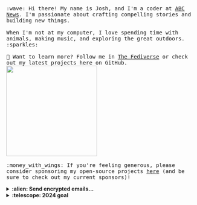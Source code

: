 <p>
<!--   <img src="https://user-images.githubusercontent.com/5679180/79618120-0daffb80-80be-11ea-819e-d2b0fa904d07.gif" width="27px"> -->
<!--   <br><br> -->
  
  <samp>
    :wave: Hi there! My name is Josh, and I'm a coder at <a href="https://www.abc.net.au/news">ABC News</a>. I'm passionate about crafting compelling stories and building new things.
    <br><br>When I'm not at my computer, I love spending time with animals, making music, and exploring the great outdoors. :sparkles:
    <br><br>🦜 Want to learn more? Follow me in <a href="https://bne.social/@phocks">The Fediverse</a> or check out my latest projects here on GitHub.<br>
    <img src="https://i.imgur.com/vP0qxPQ.gif" width="240px" align="center"><br>
    <br>:money_with_wings: If you're feeling generous, please consider sponsoring my open-source projects <a href="https://github.com/sponsors/phocks">here</a> (and be sure to check out my current sponsors)!
  </samp>
  

</p>

<!--   <samp>
    :wave: Hi! I'm Josh and do code for <a href="https://www.abc.net.au/news">ABC News</a>.
    <br><br>I'm currently doing stories and stuff and building new things.
    <br> I like animals and sometimes I make music etc. :sparkles:<br>
    <img src="https://i.imgur.com/vP0qxPQ.gif" width="240px" align="center"><br>
    <br><br>🦜 Would you like to know more? :point_right: Follow me on <a href="https://twitter.com/phocks"><strike>twitter</strike></a> <a rel="me" href="https://xerg.ga/@josh">The Fediverse</a>!
    <br>:money_with_wings: Got a dollar and a kind heart? Sponsor my open-source projects <a href="https://github.com/sponsors/phocks">here</a>.<br>
    (and be sure to follow my current sponsors).
  </samp> -->

<details>
  <summary><b>:alien: Send encrypted emails...</b></summary>
<p>
... to byrd.joshua@proton.me
  
<pre>-----BEGIN PGP PUBLIC KEY BLOCK-----

xjMEYp781hYJKwYBBAHaRw8BAQdAiI3yr0FupLJGBhmKPf4/ehfwCZDMgAYD
AVwrG/gT5pHNI0pvc2h1YSBCeXJkIDxieXJkLmpvc2h1YUBwcm90b24ubWU+
wncEEBYKAB8FAmKe/NYGCwkHCAMCBBUICgIDFgIBAhkBAhsDAh4BAAoJEL7t
y69386P39vUBAO7jFnLmof19VYvTSfxo5y4RMCLb79acXiNq1FhZce/9APwI
fVzWNvjY4YLWwVHC5blNl0Rc99DYaTVZYmU7HyCOB844BGKe/NYSCisGAQQB
l1UBBQEBB0C6xTD0nA0eSTSoXgjXcZmXeSb30JJ1OvQtDeUsi2N8CAMBCAfC
YQQYFggACQUCYp781gIbDAAKCRC+7cuvd/Oj96k5AP0WB3wfZDt73eyynPZg
Zp817CTcGIxUOIRn/b87KBTI1QD/ZubxOvBaeIXpsrTP7mCZpSWMhBUfHSq4
COxwR+jE0Q4=
=OrkC
-----END PGP PUBLIC KEY BLOCK-----</pre>
 </p>
 
 
 <p>
  
...to phocks@gmail.com
  
<pre>-----BEGIN PGP PUBLIC KEY BLOCK-----
Version: OpenPGP.js v4.10.10
Comment: https://openpgpjs.org

xjMEYjkJDxYJKwYBBAHaRw8BAQdA+9c4Vrucof1W9tWituooXvwAxf22PTpH
gHcOvI2WUhfNHkpvc2h1YSBCeXJkIDxwaG9ja3NAZ21haWwuY29tPsJ3BBAW
CgAfBQJiOQkPBgsJBwgDAgQVCAoCAxYCAQIZAQIbAwIeAQAKCRCxIp8kKunC
B9reAQCGNNY7lUWw4ZZ9SPdqwICBResOMb4KM9RVEP+Naa72yQEArUf/R8lL
lCelS2St2LP567EBiqLmqLeKpve2nUCMgwvOOARiOQkPEgorBgEEAZdVAQUB
AQdAhV72VIuu0R2i1hyKAhLadIAM7e3w8l4TJIwxg/6ZzV4DAQgHwmEEGBYI
AAkFAmI5CQ8CGwwACgkQsSKfJCrpwgdBgQEAzga09UZYjV3Luc7jiCmOmEbZ
fuIJwu64jVHMnTa6eDABAMG4hloCyh22xQ+HmLTmjLE1Zm7kZoE+2++tY1Ll
sUQM
=/6cI
-----END PGP PUBLIC KEY BLOCK-----
</pre>


</p>
</details>

<details>
  <summary><b>:telescope: 2024 goal</b></summary>
  <p>2024: Settle into a good groove and ride out the rest of the year.</p>
  <p>2023: I am setting myself small goals. I wanna get good at programming in Rust. I wanna learn all the Tarot cards. I wanna chill out some more.</p>
  <p>2022: Things are getting back to normal slowly. I want to find some stability this year.</p>
  <p>2021: This year has been crazy and I think it's only going to get crazier. Anything I achive this year will be great. Hopefully we buy a little house so we have somewhere to raise our daughter Vada.</p>
</details>


